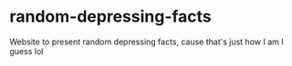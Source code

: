 # random-depressing-facts
 Website to present random depressing facts, cause that's just how I am I guess lol
